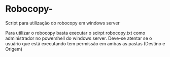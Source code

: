 # Robocopy-
Script para utilização do robocopy em windows server 

Para utilizar o robocopy basta executar o scirpt robocopy.txt como administrador no powershell do windows server. 
Deve-se atentar se o usuário que está executando tem permissão em ambas as pastas (Destino e Origem)

